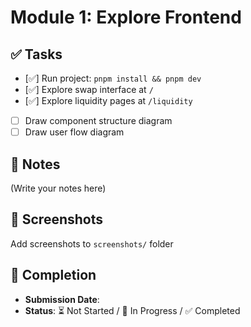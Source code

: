 # Module 1: Explore Frontend

## ✅ Tasks

- [✅] Run project: `pnpm install && pnpm dev`
- [✅] Explore swap interface at `/`
- [✅] Explore liquidity pages at `/liquidity`
- [ ] Draw component structure diagram
- [ ] Draw user flow diagram

## 📝 Notes

(Write your notes here)

## 📸 Screenshots

Add screenshots to `screenshots/` folder

## 📅 Completion

- **Submission Date**: 
- **Status**: ⏳ Not Started / 🚧 In Progress / ✅ Completed

